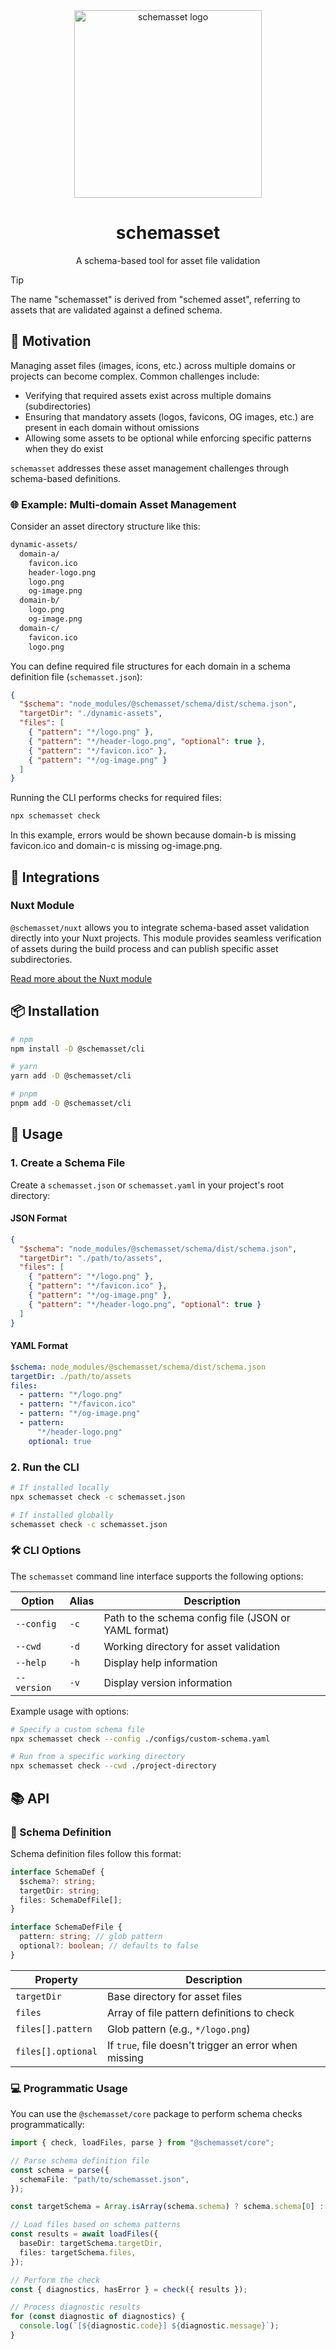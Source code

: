 <div align="center">

  <img src="./assets/schemasset.png" alt="schemasset logo" width="300">

# schemasset

A schema-based tool for asset file validation

</div>

> [!TIP]
> The name "schemasset" is derived from "schemed asset", referring to assets that are validated against a defined schema.

## 🎯 Motivation

Managing asset files (images, icons, etc.) across multiple domains or projects can become complex. Common challenges include:

- Verifying that required assets exist across multiple domains (subdirectories)
- Ensuring that mandatory assets (logos, favicons, OG images, etc.) are present in each domain without omissions
- Allowing some assets to be optional while enforcing specific patterns when they do exist

`schemasset` addresses these asset management challenges through schema-based definitions.

### 🌐 Example: Multi-domain Asset Management

Consider an asset directory structure like this:

```txt
dynamic-assets/
  domain-a/
    favicon.ico
    header-logo.png
    logo.png
    og-image.png
  domain-b/
    logo.png
    og-image.png
  domain-c/
    favicon.ico
    logo.png
```

You can define required file structures for each domain in a schema definition file (`schemasset.json`):

```json
{
  "$schema": "node_modules/@schemasset/schema/dist/schema.json",
  "targetDir": "./dynamic-assets",
  "files": [
    { "pattern": "*/logo.png" },
    { "pattern": "*/header-logo.png", "optional": true },
    { "pattern": "*/favicon.ico" },
    { "pattern": "*/og-image.png" }
  ]
}
```

Running the CLI performs checks for required files:

```bash
npx schemasset check
```

In this example, errors would be shown because domain-b is missing favicon.ico and domain-c is missing og-image.png.

## 🔌 Integrations

### Nuxt Module

`@schemasset/nuxt` allows you to integrate schema-based asset validation directly into your Nuxt projects. This module provides seamless verification of assets during the build process and can publish specific asset subdirectories.

[Read more about the Nuxt module](./packages/nuxt/README.md)

## 📦 Installation

```bash
# npm
npm install -D @schemasset/cli

# yarn
yarn add -D @schemasset/cli

# pnpm
pnpm add -D @schemasset/cli
```

## 🚀 Usage

### 1. Create a Schema File

Create a `schemasset.json` or `schemasset.yaml` in your project's root directory:

#### JSON Format

```json
{
  "$schema": "node_modules/@schemasset/schema/dist/schema.json",
  "targetDir": "./path/to/assets",
  "files": [
    { "pattern": "*/logo.png" },
    { "pattern": "*/favicon.ico" },
    { "pattern": "*/og-image.png" },
    { "pattern": "*/header-logo.png", "optional": true }
  ]
}
```

#### YAML Format

```yaml
$schema: node_modules/@schemasset/schema/dist/schema.json
targetDir: ./path/to/assets
files:
  - pattern: "*/logo.png"
  - pattern: "*/favicon.ico"
  - pattern: "*/og-image.png"
  - pattern:
      "*/header-logo.png"
    optional: true
```

### 2. Run the CLI

```bash
# If installed locally
npx schemasset check -c schemasset.json

# If installed globally
schemasset check -c schemasset.json
```

### 🛠️ CLI Options

The `schemasset` command line interface supports the following options:

| Option | Alias | Description |
|--------|-------|-------------|
| `--config` | `-c` | Path to the schema config file (JSON or YAML format) |
| `--cwd` | `-d` | Working directory for asset validation |
| `--help` | `-h` | Display help information |
| `--version` | `-v` | Display version information |

Example usage with options:

```bash
# Specify a custom schema file
npx schemasset check --config ./configs/custom-schema.yaml

# Run from a specific working directory
npx schemasset check --cwd ./project-directory
```

## 📚 API

### 📝 Schema Definition

Schema definition files follow this format:

```ts
interface SchemaDef {
  $schema?: string;
  targetDir: string;
  files: SchemaDefFile[];
}

interface SchemaDefFile {
  pattern: string; // glob pattern
  optional?: boolean; // defaults to false
}
```

| Property | Description |
|----------|-------------|
| `targetDir` | Base directory for asset files |
| `files` | Array of file pattern definitions to check |
| `files[].pattern` | Glob pattern (e.g., `*/logo.png`) |
| `files[].optional` | If `true`, file doesn't trigger an error when missing |

### 💻 Programmatic Usage

You can use the `@schemasset/core` package to perform schema checks programmatically:

```ts
import { check, loadFiles, parse } from "@schemasset/core";

// Parse schema definition file
const schema = parse({
  schemaFile: "path/to/schemasset.json",
});

const targetSchema = Array.isArray(schema.schema) ? schema.schema[0] : schema.schema;

// Load files based on schema patterns
const results = await loadFiles({
  baseDir: targetSchema.targetDir,
  files: targetSchema.files,
});

// Perform the check
const { diagnostics, hasError } = check({ results });

// Process diagnostic results
for (const diagnostic of diagnostics) {
  console.log(`[${diagnostic.code}] ${diagnostic.message}`);
}
```
